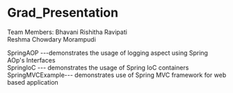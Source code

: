 # Grad_Presentation

Team Members:
Bhavani Rishitha Ravipati</br>
Reshma Chowdary Morampudi

SpringAOP ---demonstrates the usage of logging aspect using Spring AOp's Interfaces<br/>
SpringIoC --- demonstrates the usage of Spring IoC containers</br>
SpringMVCExample--- demonstrates use of Spring MVC framework for web based application

